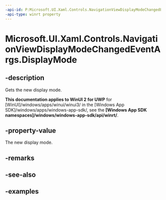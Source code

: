 ```yaml
---
-api-id: P:Microsoft.UI.Xaml.Controls.NavigationViewDisplayModeChangedEventArgs.DisplayMode
-api-type: winrt property
---
```

<!-- Property syntax.
public NavigationViewDisplayMode DisplayMode { get; }
-->

# Microsoft.UI.Xaml.Controls.NavigationViewDisplayModeChangedEventArgs.DisplayMode


## -description

Gets the new display mode.


**This documentation applies to WinUI 2 for UWP** for [WinUI]/windows/apps/winui/winui3/ in the [Windows App SDK]/windows/apps/windows-app-sdk/, see the **[Windows App SDK namespaces]/windows/windows-app-sdk/api/winrt/**.

## -property-value

The new display mode.


## -remarks


## -see-also


## -examples


